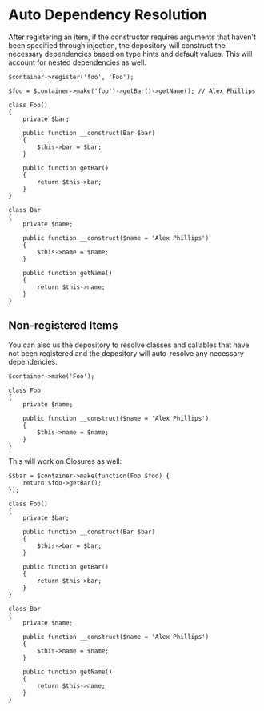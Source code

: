 # Auto Dependency Resolution #

After registering an item, if the constructor requires arguments that haven't been specified through injection, the
depository will construct the necessary dependencies based on type hints and default values. This will account for
nested dependencies as well.

```hack
$container->register('foo', 'Foo');

$foo = $container->make('foo')->getBar()->getName(); // Alex Phillips

class Foo()
{
    private $bar;

    public function __construct(Bar $bar)
    {
        $this->bar = $bar;
    }

    public function getBar()
    {
        return $this->bar;
    }
}

class Bar
{
    private $name;

    public function __construct($name = 'Alex Phillips')
    {
        $this->name = $name;
    }

    public function getName()
    {
        return $this->name;
    }
}
```

## Non-registered Items ##

You can also us the depository to resolve classes and callables that have not been registered and the depository will auto-resolve any necessary dependencies.

```hack
$container->make('Foo');

class Foo
{
    private $name;

    public function __construct($name = 'Alex Phillips')
    {
        $this->name = $name;
    }
}
```

This will work on Closures as well:

```hack
$$bar = $container->make(function(Foo $foo) {
    return $foo->getBar();
});

class Foo()
{
    private $bar;

    public function __construct(Bar $bar)
    {
        $this->bar = $bar;
    }

    public function getBar()
    {
        return $this->bar;
    }
}

class Bar
{
    private $name;

    public function __construct($name = 'Alex Phillips')
    {
        $this->name = $name;
    }

    public function getName()
    {
        return $this->name;
    }
}
```
